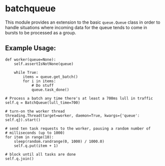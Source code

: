 # batchqueue

This module provides an extension to the basic `queue.Queue` class in order to
handle situations where incoming data for the queue tends to come in bursts to
be processed as a group.

## Example Usage:
```python3
def worker(queue=None):
    self.assertIsNotNone(queue)

    while True:
        items = queue.get_batch()
        for i in items:
            # Do stuff
            queue.task_done()

# Process a batch any time there's at least a 700ms lull in traffic
self.q = BatchQueue(lull_time=700)

# turn-on the worker thread
threading.Thread(target=worker, daemon=True, kwargs={'queue': self.q}).start()

# send ten task requests to the worker, pausing a random number of
# milliseconds (up to 1000)
for item in range(10):
    sleep(random.randrange(0, 1000) / 1000.0)
    self.q.put(item + 1)

# block until all tasks are done
self.q.join()
```
